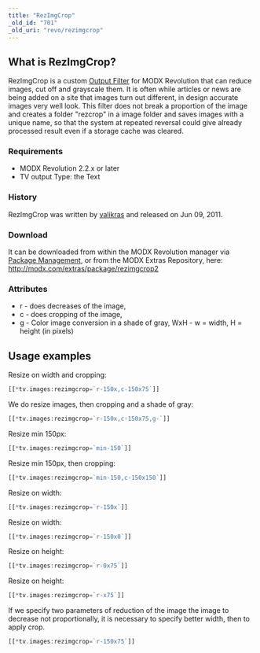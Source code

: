 ```yaml
---
title: "RezImgCrop"
_old_id: "701"
_old_uri: "revo/rezimgcrop"
---
```


## What is RezImgCrop?

 RezImgCrop is a custom [Output Filter](making-sites-with-modx/customizing-content/input-and-output-filters-(output-modifiers) "Input and Output Filters (Output Modifiers)") for MODX Revolution that can reduce images, cut off and grayscale them.
 It is often while articles or news are being added on a site that images turn out different, in design accurate images very well look. This filter does not break a proportion of the image and creates a folder "rezcrop" in a image folder and saves images with a unique name, so that the system at repeated reversal could give already processed result even if a storage cache was cleared.

### Requirements

- MODX Revolution 2.2.x or later
- TV output Type: the Text

### History

 RezImgCrop was written by [valikras](http://modx.com/extras/author/valikras) and released on Jun 09, 2011.

### Download

 It can be downloaded from within the MODX Revolution manager via [Package Management](developing-in-modx/advanced-development/package-management "Package Management"), or from the MODX Extras Repository, here: <http://modx.com/extras/package/rezimgcrop2>

### Attributes

- r - does decreases of the image,
- c - does cropping of the image,
- g - Color image conversion in a shade of gray,
   WxH - w = width, H = height (in pixels)

## Usage examples

 Resize on width and cropping:

``` php
[[*tv.images:rezimgcrop=`r-150x,c-150x75`]]
```

 We do resize images, then cropping and a shade of gray:

``` php
[[*tv.images:rezimgcrop=`r-150x,c-150x75,g-`]]
```

 Resize min 150px:

``` php
[[*tv.images:rezimgcrop=`min-150`]]
```

 Resize min 150px, then cropping:

``` php
[[*tv.images:rezimgcrop=`min-150,c-150x150`]]
```

 Resize on width:

``` php
[[*tv.images:rezimgcrop=`r-150x`]]
```

 Resize on width:

``` php
[[*tv.images:rezimgcrop=`r-150x0`]]
```

 Resize on height:

``` php
[[*tv.images:rezimgcrop=`r-0x75`]]
```

 Resize on height:

``` php
[[*tv.images:rezimgcrop=`r-x75`]]
```

 If we specify two parameters of reduction of the image the image to decrease not proportionally, it is necessary to specify better width, then to apply crop.

``` php
[[*tv.images:rezimgcrop=`r-150x75`]]
```
